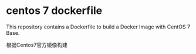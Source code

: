 # centos 7 dockerfile
This repository contains a Dockerfile to build a Docker Image with CentOS 7 Base.

根据Centos7官方镜像构建
